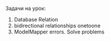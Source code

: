 Задачи на урок:
1. Database Relation
2. bidirectional relationships  onetoone 
3. ModelMapper errors. Solve problems


